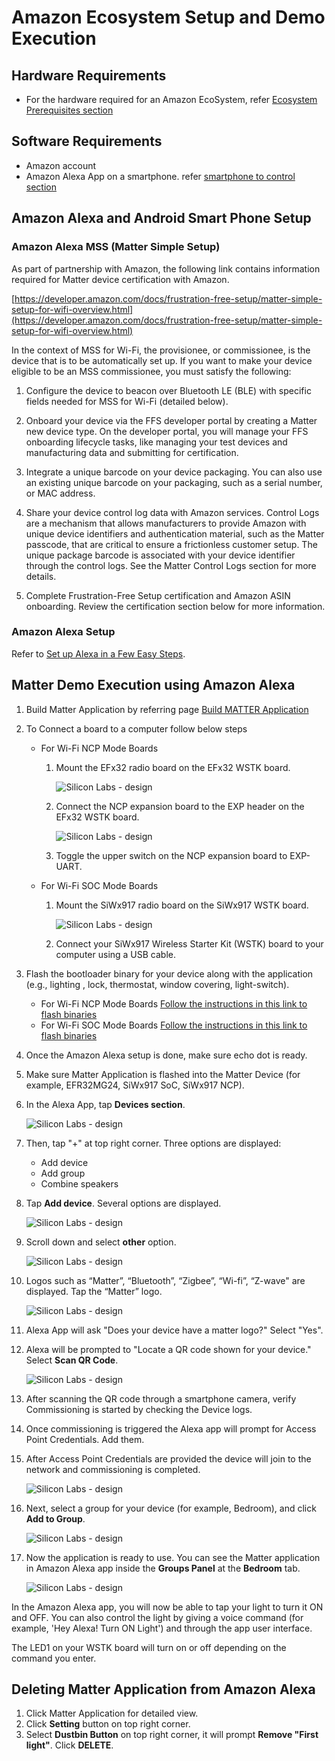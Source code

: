 # Amazon Ecosystem Setup and Demo Execution

## Hardware Requirements

- For the hardware required for an Amazon EcoSystem, refer [Ecosystem Prerequisites section](./ECOSYSTEM_SETUP.md#prerequisites)

## Software Requirements

- Amazon account
- Amazon Alexa App on a smartphone. refer [smartphone to control section](./ECOSYSTEM_SETUP.md#smartphone-to-control-ecosystem)

## Amazon Alexa and Android Smart Phone Setup

### Amazon Alexa MSS (Matter Simple Setup)

As part of partnership with Amazon, the following link contains information required for Matter device certification with Amazon. 

[https://developer.amazon.com/docs/frustration-free-setup/matter-simple-setup-for-wifi-overview.html](https://developer.amazon.com/docs/frustration-free-setup/matter-simple-setup-for-wifi-overview.html)

In the context of MSS for Wi-Fi, the provisionee, or commissionee, is the device that is to be automatically set up. If you want to make your device eligible to be an MSS commissionee, you must satisfy the following:

  1. Configure the device to beacon over Bluetooth LE (BLE) with specific fields needed for MSS for Wi-Fi (detailed below).
  
  2. Onboard your device via the FFS developer portal by creating a Matter new device type. On the developer portal, you will manage your FFS onboarding lifecycle tasks, like managing your test devices and manufacturing data and submitting for certification.
  
  3. Integrate a unique barcode on your device packaging. You can also use an existing unique barcode on your packaging, such as a serial number, or MAC address.
  
  4. Share your device control log data with Amazon services. Control Logs are a mechanism that allows manufacturers to provide Amazon with unique device identifiers and authentication material, such as the Matter passcode, that are critical to ensure a frictionless customer setup. The unique package barcode is associated with your device identifier through the control logs. See the Matter Control Logs section for more details.
  
  5. Complete Frustration-Free Setup certification and Amazon ASIN onboarding. Review the certification section below for more information.

### Amazon Alexa Setup

Refer to [Set up Alexa in a Few Easy Steps](https://www.amazon.com/alexa-setup-guide/b?ie=UTF8&node=17978645011).

## Matter Demo Execution using Amazon Alexa

1. Build Matter Application by referring page
  [Build MATTER Application](./SW_SETUP.md)

2. To Connect a board to a computer follow below steps

    - For Wi-Fi NCP Mode Boards
        1. Mount the EFx32 radio board on the EFx32 WSTK board.
        
           ![Silicon Labs - design](./images/mount-efr32.png)
        2. Connect the NCP expansion board to the EXP header on the EFx32 WSTK board.
        
           ![Silicon Labs - design](./images/mount-expansion.png)
        3. Toggle the upper switch on the NCP expansion board to EXP-UART.
    
    - For Wi-Fi SOC Mode Boards
        1. Mount the SiWx917 radio board on the SiWx917 WSTK board.
    
            ![Silicon Labs - design](./images/mount-soc.png)
    
        2. Connect your SiWx917 Wireless Starter Kit (WSTK) board to your computer using a USB cable.

3. Flash the bootloader binary for your device along with the application (e.g., lighting , lock, thermostat, window covering, light-switch).
   - For Wi-Fi NCP Mode Boards [Follow the instructions in this link to flash binaries](../general/FLASH_SILABS_DEVICE.md)
   - For Wi-Fi SOC Mode Boards [Follow the instructions in this link to flash binaries](../general/FLASH_SILABS_SiWx917_SOC_DEVICE.md)

4. Once the Amazon Alexa setup is done, make sure echo dot is ready.

5. Make sure Matter Application is flashed into the Matter Device (for example, EFR32MG24, SiWx917 SoC, SiWx917 NCP).

6. In the Alexa App, tap **Devices section**.

    ![Silicon Labs - design](./images/amazon-alexa-app.png)

7. Then, tap "+" at top right corner. Three options are displayed: 

   - Add device
   - Add group
   - Combine speakers

8. Tap **Add device**.  Several options are displayed.

    ![Silicon Labs - design](./images/amazon-alexa-add-device.png)

9. Scroll down and select **other** option.

    ![Silicon Labs - design](./images/amazon-alexa-device-selection.png)

10. Logos such as “Matter”, “Bluetooth”, “Zigbee”, “Wi-fi”, “Z-wave" are displayed. Tap the “Matter” logo.

    ![Silicon Labs - design](./images/amazon-alexa-logos.png)

11. Alexa App will ask "Does your device have a matter logo?" Select "Yes".
12. Alexa will be prompted to "Locate a QR code shown for your device." Select **Scan QR Code**.
 
    ![Silicon Labs - design](./images/amazon-alexa-scan-qr-code.png)

13. After scanning the QR code through a smartphone camera, verify Commissioning is started by checking the Device logs.

14. Once commissioning is triggered the Alexa app will prompt for Access Point Credentials. Add them. 

15. After Access Point Credentials are provided the device will join to the network and commissioning is completed.

    ![Silicon Labs - design](./images/amazon-alexa-app-added.png)

16. Next, select a group for your device (for example, Bedroom), and click **Add to Group**.

    ![Silicon Labs - design](./images/amazon-alexa-select-group.png)

17. Now the application is ready to use. You can see the Matter application in Amazon Alexa app inside the **Groups Panel** at the **Bedroom** tab.

    ![Silicon Labs - design](./images/amazon-alexa-application-added-to-group.png)

In the Amazon Alexa app, you will now be able to tap your light to turn it ON and OFF. You can also control the light by giving a voice command (for example, 'Hey Alexa! Turn ON Light') and through the app user interface.

The LED1 on your WSTK board will turn on or off depending on the command you enter.

## Deleting Matter Application from Amazon Alexa

1. Click Matter Application for detailed view.
2. Click **Setting** button on top right corner.
3. Select **Dustbin Button** on top right corner, it will prompt **Remove "First light"**. Click **DELETE**.